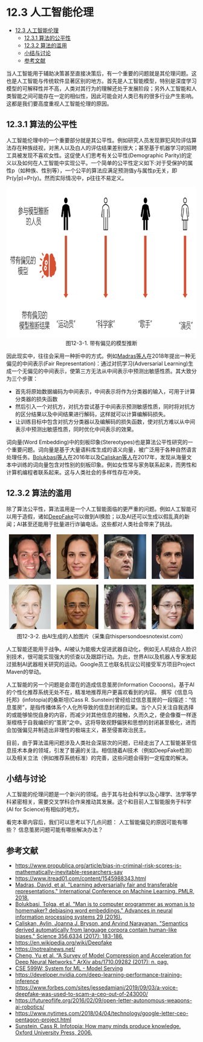 <!--Copyright © Microsoft Corporation. All rights reserved.
  适用于[License](https://github.com/microsoft/AI-System/blob/main/LICENSE)版权许可-->


# 12.3 人工智能伦理

- [12.3 人工智能伦理](#123-人工智能伦理)
  - [12.3.1 算法的公平性](#1231-算法的公平性)
  - [12.3.2 算法的滥用](#1232-算法的滥用)
  - [小结与讨论](#小结与讨论)
  - [参考文献](#参考文献)

当人工智能用于辅助决策甚至直接决策后，有一个重要的问题就是其伦理问题。这也是人工智能与传统软件显著区别的地方。首先是人工智能模型，特别是深度学习模型的可解释性并不高，人类对其行为的理解还处于发展阶段；另外人工智能和人类智能之间可能存在一定的相似性，因此可能会对人类已有的很多行业产生影响。这都是我们要高度重视人工智能伦理的原因。

## 12.3.1 算法的公平性

人工智能伦理中的一个重要部分就是其公平性。例如研究人员发现罪犯风险评估算法存在种族歧视，对黑人以及白人的评估结果差别很大；甚至基于机器学习的招聘工具被发现不喜欢女性。这促使人们思考有关公平性(Demographic Parity)的定义以及如何在人工智能中实现公平。一个简单的公平性定义如下:对于受保护的属性p（如种族、性别等），一个公平的算法应满足预测值y与属性p无关，即Pr(y|p)=Pr(y)。然而实际情况中，p往往不易定义。

<center> <img src="./img/3/12-3-1-bias.png" width="1000" height="400" /></center>
<center>图12-3-1. 带有偏见的模型推断</center>

因此现实中，往往会采用一种折中的方式。例如[Madras等人](http://proceedings.mlr.press/v80/madras18a/madras18a.pdf)在2018年提出一种无偏见的中间表示(Fair Representation)：通过对抗学习(Adversarial Learning)生成一个无偏见的中间表示，使第三方无法从中间表示中预测出敏感性质。其大致分为三个步骤：

- 首先将原始数据编码为中间表示，中间表示将作为分类器的输入，可用于计算分类器的损失函数
- 然后引入一个对抗方，对抗方尝试基于中间表示预测敏感性质，同时将对抗方的区分结果以及中间结果进行解码，这样就可以计算编解码损失。
- 让训练目标中包含对抗方分类器以及编解码的损失函数，使对抗方难以从中间表示中预测出敏感性质，同时优化中间表示的效果。

词向量(Word Embedding)中的刻板印象(Stereotypes)也是算法公平性研究的一个重要问题。词向量是基于大量语料库生成的语义向量，被广泛用于各种自然语言处理任务。[Bolukbasi等人](https://proceedings.neurips.cc/paper/2016/file/a486cd07e4ac3d270571622f4f316ec5-Paper.pdf)在2016年以及[Caliskan等人](https://www.science.org/doi/full/10.1126/science.aal4230?casa_token=kHptPlpl-f8AAAAA:3-Xw5Nn_SFPaKV2U-02U9WFv_F5yKsdjsG-2bv_-peKn-uwA0IFbKEmg9MfNctGKMmwex2iEGRk7STJC)在2017年，发现从海量文本中训练的词向量包含对性别的刻板印象。例如女性常与家务联系起来，而男性和计算机编程者联系起来。这与人类社会的多样性存在冲突。

## 12.3.2 算法的滥用

除了算法公平性，算法滥用是一个人工智能面临的更严重的问题。例如人工智能可以用于造假，诸如[DeepFake](https://en.wikipedia.org/wiki/Deepfake)可以做到AI换脸；以及AI还可以生成以假乱真的新闻；AI甚至还能用于批量进行诈骗电话。这些都对人类社会带来了挑战。

<center> <img src="./img/3/12-3-2-deepfake.png" width="500" height="260" /></center>
<center>图12-3-2. 由AI生成的人脸图片（采集自thispersondoesnotexist.com）</center>

人工智能还能用于战争。AI被认为能极大促进武器自动化，例如无人机结合人脸识别技术，很可能实现强大的侦查以及跟踪行动。为此，世界AI以及机器人专家发起过抵制AI武器相关研究的运动。Google员工也联名抗议公司接受军方项目Project Maven的举动。

人工智能的另一个问题是会潜在的造成信息茧房(Information Cocoons)。基于AI的个性化推荐系统无处不在，精准地推荐用户更喜欢看到的内容。 撰写《信息乌托邦》(infotopia)的桑斯坦(Cass R. Sunstein)曾经给过信息茧房的一段描述：“信息茧房”，是指传播体系个人化所导致的信息封闭的后果。当个人只关注自我选择的或能够愉悦自身的内容，而减少对其他信息的接触，久而久之，便会像蚕一样逐渐桎梏于自我编织的“茧房”之中。这将导致视野偏狭和思想的封闭甚至极化，进而会加强偏见并制造出非理性的极端主义，甚至侵害政治民主。

目前，由于算法滥用问题涉及人类社会深层次的问题，已经走出了人工智能甚至信息技术本身的领域，引发了普遍的关注。相信随着AI技术（例如DeepFake检测）以及相关立法（例如推荐系统标准）的完善，这些问题会得到一定程度的解决。

## 小结与讨论

人工智能的伦理问题是一个新兴的领域。由于其与社会科学以及心理学、法学等学科紧密相关，需要交叉学科合作来推动其发展。这个和目前人工智能服务于科学(AI for Science)有相似的地方。

看完本章内容后，我们可以思考以下几点问题：
人工智能偏见的原因可能有哪些？
信息茧房问题可能有哪些解决办法？

## 参考文献

- https://www.propublica.org/article/bias-in-criminal-risk-scores-is-mathematically-inevitable-researchers-say
- https://www.itread01.com/content/1545988343.html
- [Madras, David, et al. "Learning adversarially fair and transferable representations." International Conference on Machine Learning. PMLR, 2018.](http://proceedings.mlr.press/v80/madras18a/madras18a.pdf)
- [Bolukbasi, Tolga, et al. "Man is to computer programmer as woman is to homemaker? debiasing word embeddings." Advances in neural information processing systems 29 (2016).](https://proceedings.neurips.cc/paper/2016/file/a486cd07e4ac3d270571622f4f316ec5-Paper.pdf)
- [Caliskan, Aylin, Joanna J. Bryson, and Arvind Narayanan. "Semantics derived automatically from language corpora contain human-like biases." Science 356.6334 (2017): 183-186.](https://www.science.org/doi/full/10.1126/science.aal4230?casa_token=kHptPlpl-f8AAAAA:3-Xw5Nn_SFPaKV2U-02U9WFv_F5yKsdjsG-2bv_-peKn-uwA0IFbKEmg9MfNctGKMmwex2iEGRk7STJC)
- https://en.wikipedia.org/wiki/Deepfake
- https://notrealnews.net/
- [Cheng, Yu et al. “A Survey of Model Compression and Acceleration for Deep Neural Networks.” ArXiv abs/1710.09282 (2017): n. pag.](https://arxiv.org/abs/1710.09282)
- [CSE 599W: System for ML - Model Serving](https://dlsys.cs.washington.edu/)
- https://developer.nvidia.com/deep-learning-performance-training-inference 
- https://www.forbes.com/sites/jessedamiani/2019/09/03/a-voice-deepfake-was-used-to-scam-a-ceo-out-of-243000/
- https://futureoflife.org/2016/02/09/open-letter-autonomous-weapons-ai-robotics/
- https://www.nytimes.com/2018/04/04/technology/google-letter-ceo-pentagon-project.html
- [Sunstein, Cass R. Infotopia: How many minds produce knowledge. Oxford University Press, 2006.](http://citeseerx.ist.psu.edu/viewdoc/download?doi=10.1.1.854.1150&rep=rep1&type=pdf) 